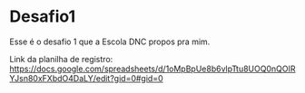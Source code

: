 # Desafio1
Esse é o desafio 1 que a Escola DNC propos pra mim. 

Link da planilha de registro: https://docs.google.com/spreadsheets/d/1oMpBpUe8b6vlpTtu8UOQ0nQOIRYJsn80xFXbdO4DaLY/edit?gid=0#gid=0